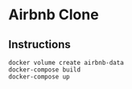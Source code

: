 # Airbnb Clone

## Instructions

```
docker volume create airbnb-data
docker-compose build
docker-compose up
```
